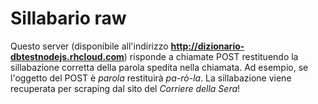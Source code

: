 # Sillabario raw 
Questo server (disponibile all'indirizzo <strong>http://dizionario-dbtestnodejs.rhcloud.com</strong>) risponde a chiamate POST restituendo la sillabazione corretta della parola spedita nella chiamata. Ad esempio, se l'oggetto del POST è <em>parola</em> restituirà <em>pa-rò-la</em>. La sillabazione viene recuperata per scraping dal sito del <em>Corriere della Sera</em>!
